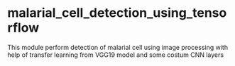 # malarial_cell_detection_using_tensorflow

This module perform detection of malarial cell using image processing with help of transfer learning from VGG19 model and some costum CNN layers
